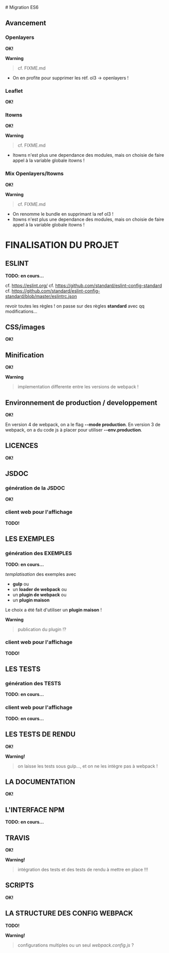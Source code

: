 # Migration ES6

## Avancement

### Openlayers

**OK!**

**Warning**
> cf. FIXME.md
- On en profite pour supprimer les réf. ol3 -> openlayers !

### Leaflet

**OK!**

### Itowns

**OK!**

**Warning**
> cf. FIXME.md
- Itowns n'est plus une dependance des modules,
mais on choisie de faire appel à la variable globale itowns !

### Mix Openlayers/Itowns

**OK!**

**Warning**
> cf. FIXME.md
- On renomme le bundle en supprimant la ref ol3 !
- Itowns n'est plus une dependance des modules,
mais on choisie de faire appel à la variable globale itowns !


# FINALISATION DU PROJET

## ESLINT

**TODO: en cours...**

cf. https://eslint.org/
cf. https://github.com/standard/eslint-config-standard
cf. https://github.com/standard/eslint-config-standard/blob/master/eslintrc.json

revoir toutes les règles !
on passe sur des règles **standard** avec qq modifications...

## CSS/images

**OK!**

## Minification

**OK!**

**Warning**
> implementation differente entre les versions de webpack !

## Environnement de production / developpement

**OK!**

En version 4 de webpack, on a le flag **--mode production**.
En version 3 de webpack, on a du code js à placer pour utiliser **--env.production**.

## LICENCES

**OK!**

## JSDOC

### génération de la JSDOC

**OK!**

### client web pour l'affichage

**TODO!**

## LES EXEMPLES

### génération des EXEMPLES

**TODO: en cours...**

*templatisation* des exemples avec
- **gulp** ou
- un **loader de webpack** ou
- un **plugin de webpack** ou
- un **plugin maison**

Le choix a été fait d'utiliser un **plugin maison** !

**Warning**
> publication du plugin !?

### client web pour l'affichage

**TODO!**

## LES TESTS

### génération des TESTS

**TODO: en cours...**

### client web pour l'affichage

**TODO: en cours...**

## LES TESTS DE RENDU

**OK!**

**Warning!**
> on laisse les tests sous gulp...,
et on ne les intègre pas à webpack !

## LA DOCUMENTATION

**OK!**

## L'INTERFACE NPM

**TODO: en cours...**

## TRAVIS

**OK!**

**Warning!**
> intégration des tests et des tests de rendu à mettre en place !!!

## SCRIPTS

**OK!**

## LA STRUCTURE DES CONFIG WEBPACK

**TODO!**

**Warning!**
> configurations multiples ou un seul *webpack.config.js* ?
